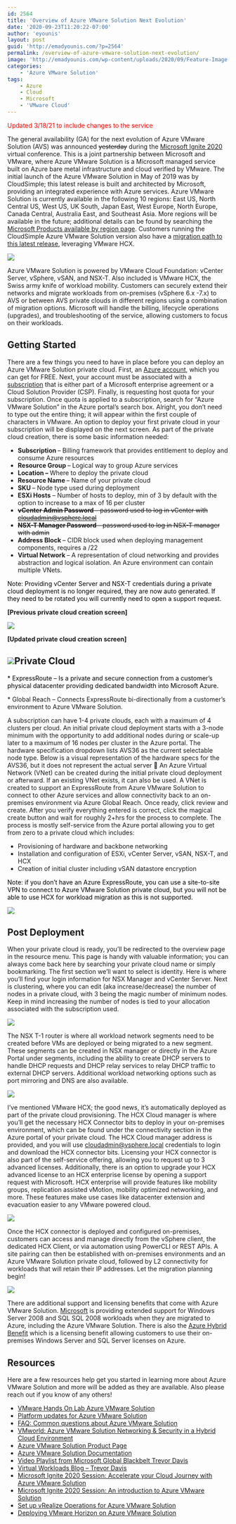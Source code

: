 ```yaml
---
id: 2564
title: 'Overview of Azure VMware Solution Next Evolution'
date: '2020-09-23T11:20:22-07:00'
author: 'eyounis'
layout: post
guid: 'http://emadyounis.com/?p=2564'
permalink: /overview-of-azure-vmware-solution-next-evolution/
image: 'http://emadyounis.com/wp-content/uploads/2020/09/Feature-Image-AVS.jpg'
categories:
    - 'Azure VMware Solution'
tags:
    - Azure
    - Cloud
    - Microsoft
    - 'VMware Cloud'
---
```


<span style="color: #ff0000;">Updated 3/18/21 to include changes to the service</span>

<span data-preserver-spaces="true">The general availability (GA) for the next evolution of Azure VMware Solution (AVS) was announced <del>yesterday</del> during the [Microsoft Ignite 2020](https://news.microsoft.com/ignite-2020-book-of-news/#158-next-generation-azure-vmware-solution-now-generally-available) virtual conference. This is a joint partnership between Microsoft and VMware, where Azure VMware Solution is a Microsoft managed service built on Azure bare metal infrastructure and cloud verified by VMware. The initial launch of the Azure VMware Solution in May of 2019 was by CloudSimple; this latest release is built and architected by Microsoft, providing an integrated experience with Azure services. Azure VMware Solution is currently available in the following 10 regions: East US, North Central US, West US, UK South, Japan East, West Europe, North Europe, Canada Central, Australia East, and Southeast Asia. More regions will be available in the future; additional details can be found by searching the </span>[<span data-preserver-spaces="true">Microsoft Products available by region page</span>](https://azure.microsoft.com/en-us/global-infrastructure/services/?products=azure-vmware&regions=all)<span data-preserver-spaces="true">. Customers running the CloudSimple Azure VMware Solution version also have a </span>[<span data-preserver-spaces="true">migration path to this latest release</span>](https://docs.microsoft.com/en-us/azure/azure-vmware/faq)<span data-preserver-spaces="true">, leveraging VMware HCX.</span>

![](https://emadyounis.com/assets/img/2020/09/Azure-VMware-Solution-Releases.jpg?resize=723%2C362)

Azure VMware Solution is powered by VMware Cloud Foundation: vCenter Server, vSphere, vSAN, and NSX-T. Also included is VMware HCX, the Swiss army knife of workload mobility. Customers can securely extend their networks and migrate workloads from on-premises (vSphere 6.x -7.x) to AVS or between AVS private clouds in different regions using a combination of migration options. Microsoft will handle the billing, lifecycle operations (upgrades), and troubleshooting of the service, allowing customers to focus on their workloads.

## Getting Started

<span data-preserver-spaces="true">There are a few things you need to have in place before you can deploy an Azure VMware Solution private cloud. First, an </span>[<span data-preserver-spaces="true">Azure account</span>](https://azure.microsoft.com/en-us/free/)<span data-preserver-spaces="true">, which you can get for FREE. Next, your account must be associated with a </span>[<span data-preserver-spaces="true">subscription</span>](https://docs.microsoft.com/en-us/azure/azure-vmware/enable-azure-vmware-solution#eligibility-criteria)<span data-preserver-spaces="true"> that is either part of a Microsoft enterprise agreement or a Cloud Solution Provider (CSP). Finally, is requesting host quota for your subscription. Once quota is applied to a subscription, search for “Azure VMware Solution” in the Azure portal’s search box. Alright, you don’t need to type out the entire thing; it will appear within the first couple of characters in VMware. An option to deploy your first private cloud in your subscription will be displayed on the next screen. As part of the private cloud creation, there is some basic information needed:</span>

- **<span data-preserver-spaces="true">Subscription </span>**<span data-preserver-spaces="true">– Billing framework that provides entitlement to deploy and consume Azure resources</span>
- **<span data-preserver-spaces="true">Resource Group </span>**<span data-preserver-spaces="true">– Logical way to group Azure services</span>
- **<span data-preserver-spaces="true">Location – </span>**<span data-preserver-spaces="true">Where to deploy the private cloud</span>
- **<span data-preserver-spaces="true">Resource Name </span>**<span data-preserver-spaces="true">– Name of your private cloud</span>
- **<span data-preserver-spaces="true">SKU </span>**<span data-preserver-spaces="true">– Node type used during deployment</span>
- <span data-preserver-spaces="true">**ESXi Hosts** – Number of hosts to deploy, min of 3 by default with the option to increase to a max of 16 per cluster</span>
- <del>**<span data-preserver-spaces="true">vCenter Admin Password </span>**<span data-preserver-spaces="true">– password used to log in vCenter with cloudadmin@vsphere.local</span></del>
- <del>**<span data-preserver-spaces="true">NSX-T Manager Password </span>**<span data-preserver-spaces="true">– password used to log in NSX-T manager with admin </span></del>
- **<span data-preserver-spaces="true">Address Block </span>**– <span data-preserver-spaces="true">CIDR block used when deploying management components, requires a /22</span>
- **<span data-preserver-spaces="true">Virtual Network </span>**<span data-preserver-spaces="true">– A representation of cloud networking and provides abstraction and logical isolation. An Azure environment can contain multiple VNets.</span>

<span style="color: #000000;">Note:<span style="color: #000000;"> Providing vCenter Server and NSX-T credentials during a private cloud deployment is no longer required, they are now auto generated. If they need to be rotated you will currently need to open a support request.</span></span>

**\[Previous private cloud creation screen\]**

![](https://emadyounis.com/assets/img/2020/09/Create-Private-Cloud-Final-Image.jpg?resize=1718%2C1810)

**\[Updated private cloud creation screen\]**

## ![](https://emadyounis.com/assets/img/2020/09/Updated-AVS-Deployment.jpg?resize=1840%2C1738)Private Cloud

<span style="color: #000000;">\* ExpressRoute – Is a private and secure connection from a customer’s physical datacenter providing dedicated bandwidth into Microsoft Azure.  
  
\* Global Reach – Connects ExpressRoute bi-directionally from a customer’s environment to Azure VMware Solution.</span>

A subscription can have 1-4 private clouds, each with a maximum of 4 clusters per cloud. An initial private cloud deployment starts with a 3-node minimum with the opportunity to add additional nodes during or scale-up later to a maximum of 16 nodes per cluster in the Azure portal. The hardware specification dropdown lists AVS36 as the current selectable node type. Below is a visual representation of the hardware specs for the AVS36, but it does not represent the actual server 🙂 An Azure Virtual Network (VNet) can be created during the initial private cloud deployment or afterward. If an existing VNet exists, it can also be used. A VNet is created to support an ExpressRoute from Azure VMware Solution to connect to other Azure services and allow connectivity back to an on-premises environment via Azure Global Reach. Once ready, click review and create. After you verify everything entered is correct, click the magical create button and wait for roughly 2+hrs for the process to complete. The process is mostly self-service from the Azure portal allowing you to get from zero to a private cloud which includes:

- <span data-preserver-spaces="true">Provisioning of hardware and backbone networking</span>
- <span data-preserver-spaces="true">Installation and configuration of ESXi, vCenter Server, vSAN, NSX-T, and HCX</span>
- <span data-preserver-spaces="true">Creation of initial cluster including vSAN datastore encryption</span>

<span style="color: #000000;"><span style="color: #000000;">Note: if you don’t have an Azure ExpressRoute, you can use a site-to-site VPN to connect to Azure VMware Solution private cloud, but you will not be able to use HCX for workload migration as this is not supported.   
</span></span>

![](https://emadyounis.com/assets/img/2020/09/AVS-Server.jpg?resize=703%2C560)

## Post Deployment

When your private cloud is ready, you’ll be redirected to the overview page in the resource menu. This page is handy with valuable information; you can always come back here by searching your private cloud name or simply bookmarking. The first section we’ll want to select is identity. Here is where you’ll find your login information for NSX Manager and vCenter Server. Next is clustering, where you can edit (aka increase/decrease) the number of nodes in a private cloud, with 3 being the magic number of minimum nodes. Keep in mind increasing the number of nodes is tied to your allocation associated with the subscription used.

![](https://emadyounis.com/assets/img/2020/09/Azure-VMware-Solution-Identity-Final-Image.jpg?resize=966%2C555)

The NSX T-1 router is where all workload network segments need to be created before VMs are deployed or being migrated to a new segment. These segments can be created in NSX manager or directly in the Azure Portal under segments, including the ability to create DHCP servers to handle DHCP requests and DHCP relay services to relay DHCP traffic to external DHCP servers. Additional workload networking options such as port mirroring and DNS are also available.

![](https://emadyounis.com/assets/img/2020/09/AVS-Workload-Networking-scaled.jpg?resize=2560%2C1385)

I’ve mentioned VMware HCX; the good news, it’s automatically deployed as part of the private cloud provisioning. The HCX Cloud manager is where you’ll get the necessary HCX Connector bits to deploy in your on-premises environment, which can be found under the connectivity section in the Azure portal of your private cloud. The HCX Cloud manager address is provided, and you will use cloudadmin@vsphere.local credentials to login and download the HCX connector bits. Licensing your HCX connector is also part of the self-service offering, allowing you to request up to 3 advanced licenses. Additionally, there is an option to upgrade your HCX advanced license to an HCX enterprise license by opening a support request with Microsoft. HCX enterprise will provide features like mobility groups, replication assisted vMotion, mobility optimized networking, and more. These features make use cases like datacenter extension and evacuation easier to any VMware powered cloud.

![](https://emadyounis.com/assets/img/2020/09/Azure-VMware-Solution-HCX-Final-Image.jpg?resize=747%2C411)

Once the HCX connector is deployed and configured on-premises, customers can access and manage directly from the vSphere client, the dedicated HCX Client, or via automation using PowerCLI or REST APIs. A site pairing can then be established with on-premises environments and an Azure VMware Solution private cloud, followed by L2 connectivity for workloads that will retain their IP addresses. Let the migration planning begin!

![](https://emadyounis.com/assets/img/2020/09/Azure-VMware-Solution-vCenter-Final-Image.jpg?resize=1226%2C776)

<span data-preserver-spaces="true">There are additional support and licensing benefits that come with Azure VMware Solution. </span>[<span data-preserver-spaces="true">Microsoft</span>](https://support.microsoft.com/en-us/help/4456242/end-of-support-for-sql-server-2008-and-sql-server-2008-r2)<span data-preserver-spaces="true"> is providing extended support for Windows Server 2008 and SQL SQL 2008 workloads when they are migrated to Azure, including the Azure VMware Solution. There is also the </span>[<span data-preserver-spaces="true">Azure Hybrid Benefit</span>](https://azure.microsoft.com/en-us/pricing/hybrid-benefit/)<span data-preserver-spaces="true"> which is a licensing benefit allowing customers to use their on-premises Windows Server and SQL Server licenses on Azure.</span>

## Resources

Here are a few resources help get you started in learning more about Azure VMware Solution and more will be added as they are available. Also please reach out if you know of any others!

- [VMware Hands On Lab Azure VMware Solution](http://hol.pub/avs)
- [Platform updates for Azure VMware Solution](https://docs.microsoft.com/en-us/azure/azure-vmware/azure-vmware-solution-platform-updates?WT.mc_id=enterprise-0000-shkuehn)
- [FAQ: Common questions about Azure VMware Solution](https://docs.microsoft.com/en-us/azure/azure-vmware/faq)
- [VMworld: Azure VMware Solution Networking &amp; Security in a Hybrid Cloud Environment](https://www.vmworld.com/en/video-library/video-landing.html?sessionid=1586528544020001TS4T)
- [Azure VMware Solution Product Page](https://azure.microsoft.com/en-us/services/azure-vmware/)
- [Azure VMware Solution Documentation](https://docs.microsoft.com/en-us/azure/azure-vmware/)
- [Video Playlist from Microsoft Global Blackbelt Trevor Davis](https://www.youtube.com/watch?v=qASXi5xrFzM&list=PLS9k3ksxRe_l-UpfAjmi0BoDSpo6AtLyh)
- [Virtual Workloads Blog – Trevor Davis](https://www.virtualworkloads.com/)
- [Microsoft Ignite 2020 Session: Accelerate your Cloud Journey with Azure VMware Solution](https://myignite.microsoft.com/sessions/adcaabd7-9038-45d0-8e41-cf5fa3be5f1e)
- [Microsoft Ignite 2020 Session: An introduction to Azure VMware Solution](https://myignite.microsoft.com/sessions/1515e183-53a5-49e0-b39a-34c81d913ed2)
- [Set up vRealize Operations for Azure VMware Solution](https://docs.microsoft.com/en-us/azure/azure-vmware/vrealize-operations-for-avs)
- [Deploying VMware Horizon on Azure VMware Solution](https://docs.vmware.com/en/VMware-Horizon/2006/horizon-installation/GUID-76CF25F7-B26A-4C6D-A5C5-F18D3A56590A.html)
